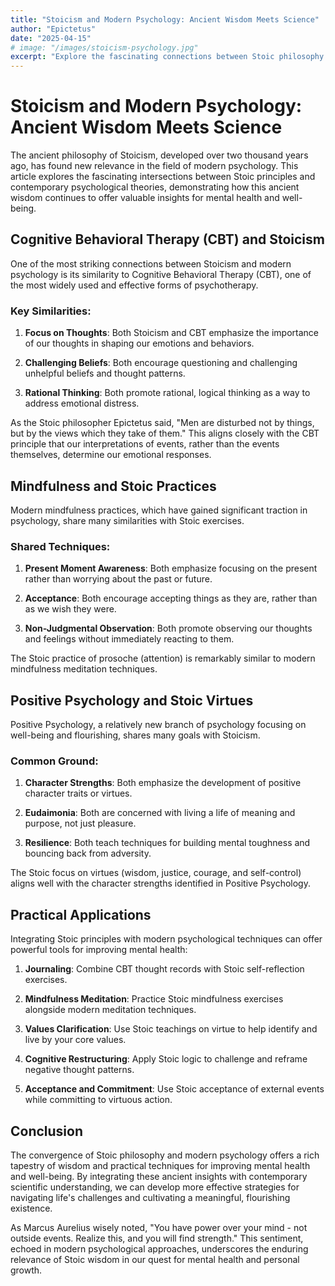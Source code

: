 ```yaml
---
title: "Stoicism and Modern Psychology: Ancient Wisdom Meets Science"
author: "Epictetus"
date: "2025-04-15"
# image: "/images/stoicism-psychology.jpg"
excerpt: "Explore the fascinating connections between Stoic philosophy and modern psychological theories, and how they can be applied for better mental health."
---
```


# Stoicism and Modern Psychology: Ancient Wisdom Meets Science

The ancient philosophy of Stoicism, developed over two thousand years ago, has found new relevance in the field of modern psychology. This article explores the fascinating intersections between Stoic principles and contemporary psychological theories, demonstrating how this ancient wisdom continues to offer valuable insights for mental health and well-being.

## Cognitive Behavioral Therapy (CBT) and Stoicism

One of the most striking connections between Stoicism and modern psychology is its similarity to Cognitive Behavioral Therapy (CBT), one of the most widely used and effective forms of psychotherapy.

### Key Similarities:

1. **Focus on Thoughts**: Both Stoicism and CBT emphasize the importance of our thoughts in shaping our emotions and behaviors.

2. **Challenging Beliefs**: Both encourage questioning and challenging unhelpful beliefs and thought patterns.

3. **Rational Thinking**: Both promote rational, logical thinking as a way to address emotional distress.

As the Stoic philosopher Epictetus said, "Men are disturbed not by things, but by the views which they take of them." This aligns closely with the CBT principle that our interpretations of events, rather than the events themselves, determine our emotional responses.

## Mindfulness and Stoic Practices

Modern mindfulness practices, which have gained significant traction in psychology, share many similarities with Stoic exercises.

### Shared Techniques:

1. **Present Moment Awareness**: Both emphasize focusing on the present rather than worrying about the past or future.

2. **Acceptance**: Both encourage accepting things as they are, rather than as we wish they were.

3. **Non-Judgmental Observation**: Both promote observing our thoughts and feelings without immediately reacting to them.

The Stoic practice of prosoche (attention) is remarkably similar to modern mindfulness meditation techniques.

## Positive Psychology and Stoic Virtues

Positive Psychology, a relatively new branch of psychology focusing on well-being and flourishing, shares many goals with Stoicism.

### Common Ground:

1. **Character Strengths**: Both emphasize the development of positive character traits or virtues.

2. **Eudaimonia**: Both are concerned with living a life of meaning and purpose, not just pleasure.

3. **Resilience**: Both teach techniques for building mental toughness and bouncing back from adversity.

The Stoic focus on virtues (wisdom, justice, courage, and self-control) aligns well with the character strengths identified in Positive Psychology.

## Practical Applications

Integrating Stoic principles with modern psychological techniques can offer powerful tools for improving mental health:

1. **Journaling**: Combine CBT thought records with Stoic self-reflection exercises.

2. **Mindfulness Meditation**: Practice Stoic mindfulness exercises alongside modern meditation techniques.

3. **Values Clarification**: Use Stoic teachings on virtue to help identify and live by your core values.

4. **Cognitive Restructuring**: Apply Stoic logic to challenge and reframe negative thought patterns.

5. **Acceptance and Commitment**: Use Stoic acceptance of external events while committing to virtuous action.

## Conclusion

The convergence of Stoic philosophy and modern psychology offers a rich tapestry of wisdom and practical techniques for improving mental health and well-being. By integrating these ancient insights with contemporary scientific understanding, we can develop more effective strategies for navigating life's challenges and cultivating a meaningful, flourishing existence.

As Marcus Aurelius wisely noted, "You have power over your mind - not outside events. Realize this, and you will find strength." This sentiment, echoed in modern psychological approaches, underscores the enduring relevance of Stoic wisdom in our quest for mental health and personal growth.

